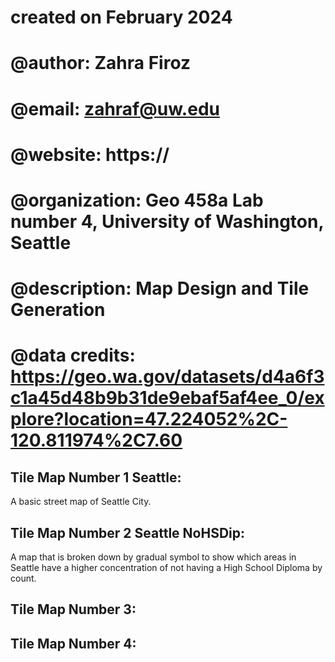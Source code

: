 # created on February 2024
# @author:          Zahra Firoz
# @email:           zahraf@uw.edu
# @website:         https://
# @organization:    Geo 458a Lab number 4, University of Washington, Seattle
# @description:     Map Design and Tile Generation
# @data credits: https://geo.wa.gov/datasets/d4a6f3c1a45d48b9b31de9ebaf5af4ee_0/explore?location=47.224052%2C-120.811974%2C7.60

## Tile Map Number 1 Seattle:
A basic street map of Seattle City. 

## Tile Map Number 2 Seattle NoHSDip:
A map that is broken down by gradual symbol to show which areas in Seattle have a higher concentration of not having a High School Diploma by count. 

## Tile Map Number 3:


## Tile Map Number 4:


